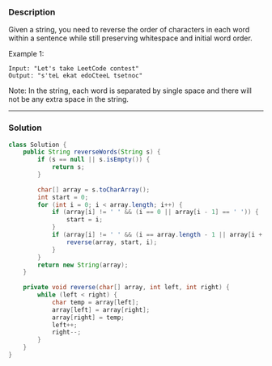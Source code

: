 ### **Description** ###
Given a string, you need to reverse the order of characters in each word within a sentence while still preserving whitespace and initial word order.

Example 1:
```
Input: "Let's take LeetCode contest"
Output: "s'teL ekat edoCteeL tsetnoc"
```
Note: In the string, each word is separated by single space and there will not be any extra space in the string.

---
### **Solution** ###
```java
class Solution {
    public String reverseWords(String s) {
        if (s == null || s.isEmpty()) {
            return s;
        }
        
        char[] array = s.toCharArray();
        int start = 0;
        for (int i = 0; i < array.length; i++) {
            if (array[i] != ' ' && (i == 0 || array[i - 1] == ' ')) {  // the start point of a word
                start = i;
            }
            if (array[i] != ' ' && (i == array.length - 1 || array[i + 1] == ' ')) {  // i is the end point of a word
                reverse(array, start, i);
            }
        }
        return new String(array);
    }
    
    private void reverse(char[] array, int left, int right) {
        while (left < right) {
            char temp = array[left];
            array[left] = array[right];
            array[right] = temp;
            left++;
            right--;
        }
    }
}
```